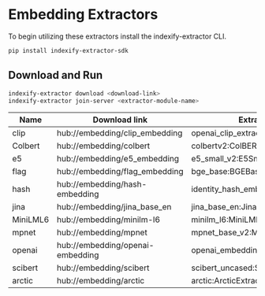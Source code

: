 # Embedding Extractors

To begin utilizing these extractors install the indexify-extractor CLI.

```bash
pip install indexify-extractor-sdk
```

## Download and Run
```bash
indexify-extractor download <download-link>
indexify-extractor join-server <extractor-module-name>
```

| Name     | Download link                    | Extractor Module Name                             |
|----------|----------------------------------|---------------------------------------------------|
| clip     | hub://embedding/clip_embedding   | openai_clip_extractor:ClipEmbeddingExtractor      |
| Colbert  | hub://embedding/colbert          | colbertv2:ColBERTv2Base                           |
| e5       | hub://embedding/e5_embedding     | e5_small_v2:E5SmallEmbeddings                     |
| flag     | hub://embedding/flag_embedding   | bge_base:BGEBase                                  |
| hash     | hub://embedding/hash-embedding   | identity_hash_embedding:IdentityHashEmbedding     |
| jina     | hub://embedding/jina_base_en     | jina_base_en:JinaEmbeddingsBase                   |
| MiniLML6 | hub://embedding/minilm-l6        | minilm_l6:MiniLML6Extractor                       |
| mpnet    | hub://embedding/mpnet            | mpnet_base_v2:MPNetV2                             |
| openai   | hub://embedding/openai-embedding | openai_embedding:OpenAIEmbeddingExtractor         |
| scibert  | hub://embedding/scibert          | scibert_uncased:SciBERTExtractor                  |
| arctic   | hub://embedding/arctic           | arctic:ArcticExtractor                            |
